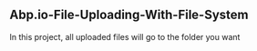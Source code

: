## Abp.io-File-Uploading-With-File-System
In this project, all uploaded files will go to the folder you want
